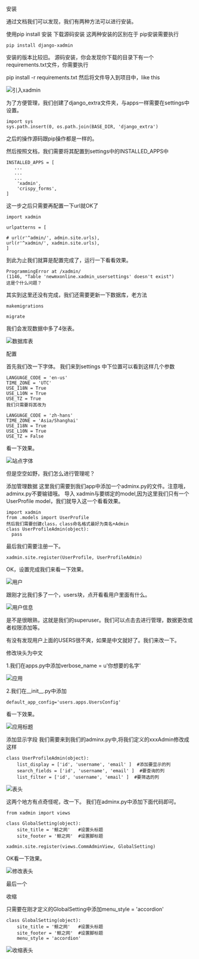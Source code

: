 安装

通过文档我们可以发现，我们有两种方法可以进行安装。

使用pip install 安装
下载源码安装
这两种安装的区别在于
pip安装需要执行

    pip install django-xadmin
安装的版本比较旧。
源码安装，你会发现你下载的目录下有一个requirements.txt文件，你需要执行

pip install -r requirements.txt
然后将文件导入到项目中，like this


![引入xadmin](xadmin-images/1503554-2b98c579cd3cc6a0.png)

为了方便管理，我们创建了django_extra文件夹，与apps一样需要在settings中设置。
    
    import sys
    sys.path.insert(0, os.path.join(BASE_DIR, 'django_extra')

之后的操作源码跟pip操作都是一样的。

然后按照文档，我们需要将其配置到settings中的INSTALLED_APPS中

    INSTALLED_APPS = [
       ...
       ... 
       ...
        'xadmin',
        'crispy_forms',
    ]
这一步之后只需要再配置一下url就OK了
    
    import xadmin
    
    urlpatterns = [
    
    # url(r'^admin/', admin.site.urls),
    url(r'^xadmin/', xadmin.site.urls),
    ]

到此为止我们就算是配置完成了，运行一下看看效果。
    
    ProgrammingError at /xadmin/
    (1146, "Table 'newmxonline.xadmin_usersettings' doesn't exist")
    这是个什么问题？

其实到这里还没有完成，我们还需要更新一下数据库，老方法

    makemigrations
    
    migrate
我们会发现数据中多了4张表。

![数据库表](xadmin-images/1503554-6928c983324d8454.png)


配置

首先我们改一下字体。
我们来到settings 中下位置可以看到这样几个参数

    LANGUAGE_CODE = 'en-us'
    TIME_ZONE = 'UTC'
    USE_I18N = True
    USE_L10N = True
    USE_TZ = True
    我们只需要将其改为
    
    LANGUAGE_CODE = 'zh-hans'
    TIME_ZONE = 'Asia/Shanghai'
    USE_I18N = True
    USE_L10N = True
    USE_TZ = False
看一下效果。


![站点字体](xadmin-images/1503554-54f6df70d3601f7b.png)

但是空空如野，我们怎么进行管理呢？

添加管理数据
这里我们需要到我们app中添加一个adminx.py的文件。注意哦，adminx.py不要输错哦。
导入 xadmin与要绑定的model,因为这里我们只有一个UserProfile model，我们就导入这一个看看效果。
    
    import xadmin
    from .models import UserProfile
    然后我们需要创建class，class命名格式最好为类名+Admin
    class UserProfileAdmin(object):
      pass
最后我们需要注册一下。
    
    xadmin.site.register(UserProfile, UserProfileAdmin)
OK，设置完成我们来看一下效果。

![用户](xadmin-images/1503554-545ebfa1e21c7c6a.png)

跟刚才比我们多了一个，users块，点开看看用户里面有什么。

![用户信息](xadmin-images/1503554-fe81dd4a3173ba16.png)

是不是很眼熟，这就是我们的superuser。我们可以点击去进行管理，数据更改或者权限添加等。

有没有发现用户上面的USERS很不爽，如果是中文就好了。我们来改一下。

修改块头为中文

1.我们在apps.py中添加verbose_name = u'你想要的名字'

![应用](xadmin-images/1503554-734ed2d0fe8643c1.png)

2.我们在__init__.py中添加

    default_app_config='users.apps.UsersConfig'
看一下效果。

![应用标题](xadmin-images/1503554-f5266615b47981f5.png)


添加显示字段
我们需要来到我们的adminx.py中,将我们定义的xxxAdmin修改成这样

    class UserProfileAdmin(object):
        list_display = ['id', 'username', 'email' ]  #添加要显示的列
        search_fields = ['id', 'username', 'email' ]  #要查询的列
        list_filter = ['id', 'username', 'email' ]  #要筛选的列


![表头](xadmin-images/1503554-ba09a836eb28a4e3.png)

这两个地方有点奇怪呢，改一下。
我们在adminx.py中添加下面代码即可。

    from xadmin import views
    
    class GlobalSetting(object):
        site_title = '鲸之网'   #设置头标题
        site_footer = '鲸之网'  #设置脚标题
    
    xadmin.site.register(views.CommAdminView, GlobalSetting)
OK看一下效果。


![修改表头](xadmin-images/1503554-98ca25dc8a8bdc7d.png)

最后一个


收缩

只需要在刚才定义的GlobalSetting中添加menu_style = 'accordion'

    class GlobalSetting(object):
        site_title = '鲸之网'   #设置头标题
        site_footer = '鲸之网'  #设置脚标题
        menu_style = 'accordion'

![收缩表头](xadmin-images/1503554-467c9ffa39d44d09.png)